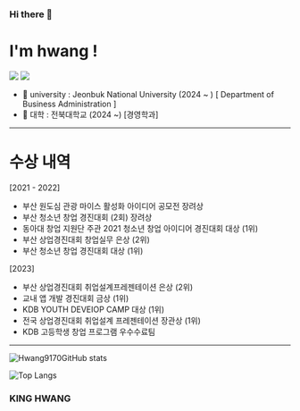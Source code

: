 ### Hi there 👋

<h1> I'm hwang ! </h1>
<img src="https://img.shields.io/badge/swift-20232a.svg?style=for-the-badge&logo=swift&logoColor=#F05138" />
<img src="https://img.shields.io/badge/html5-20232a.svg?style=for-the-badge&logo=html5&logoColor=#302683" />

- 🏫 university : Jeonbuk National University (2024 ~ ) [ Department of Business Administration ]
- 🏫 대학 : 전북대학교 (2024 ~) [경영학과]
<hr>
<h1> 수상 내역 </h1>

[2021 - 2022]
- 부산 원도심 관광 마이스 활성화 아이디어 공모전 장려상 
- 부산 청소년 창업 경진대회 (2회) 장려상
- 동아대 창업 지원단 주관 2021 청소년 창업 아이디어 경진대회 대상 (1위)
- 부산 상업경진대회 창업실무 은상 (2위)
- 부산 청소년 창업 경진대회 대상 (1위)

[2023]
- 부산 상업경진대회 취업설계프레젠테이션 은상 (2위)
- 교내 앱 개발 경진대회 금상 (1위)
- KDB YOUTH DEVEIOP CAMP 대상 (1위)
- 전국 상업경진대회 취업설계 프레젠테이션 장관상 (1위)
- KDB 고등학생 창업 프로그램 우수수료팀

<hr>

![Hwang9170GitHub stats](https://github-readme-stats.vercel.app/api?username=Hwang9170&show_icons=true&theme=radical)

![Top Langs](https://github-readme-stats.vercel.app/api/top-langs/?Hwang9170=anuraghazra&layout=compact)

### KING HWANG
